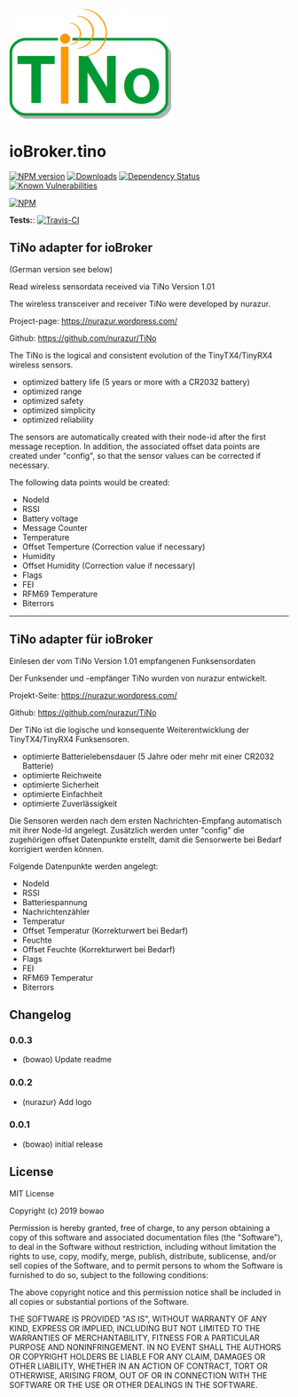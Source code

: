 ![Logo](admin/tino.png)
# ioBroker.tino

[![NPM version](http://img.shields.io/npm/v/iobroker.tino.svg)](https://www.npmjs.com/package/iobroker.tino)
[![Downloads](https://img.shields.io/npm/dm/iobroker.tino.svg)](https://www.npmjs.com/package/iobroker.tino)
[![Dependency Status](https://img.shields.io/david/bowao/iobroker.tino.svg)](https://david-dm.org/bowao/iobroker.tino)
[![Known Vulnerabilities](https://snyk.io/test/github/bowao/ioBroker.tino/badge.svg)](https://snyk.io/test/github/bowao/ioBroker.tino)

[![NPM](https://nodei.co/npm/iobroker.tino.png?downloads=true)](https://nodei.co/npm/iobroker.tino/)

**Tests:**: [![Travis-CI](http://img.shields.io/travis/bowao/ioBroker.tino/master.svg)](https://travis-ci.org/bowao/ioBroker.tino)

## TiNo adapter for ioBroker
(German version see below)

Read wireless sensordata received via TiNo Version 1.01

The wireless transceiver and receiver TiNo were developed by nurazur.

Project-page: https://nurazur.wordpress.com/

Github: https://github.com/nurazur/TiNo

The TiNo is the logical and consistent evolution of the TinyTX4/TinyRX4 wireless sensors.

* optimized battery life (5 years or more with a CR2032 battery)
* optimized range
* optimized safety
* optimized simplicity
* optimized reliability

The sensors are automatically created with their node-id after the first message reception. 
In addition, the associated offset data points are created under "config", so that the sensor values can be corrected if necessary.

The following data points would be created:

* NodeId
* RSSI
* Battery voltage
* Message Counter
* Temperature
* Offset Temperture (Correction value if necessary)
* Humidity
* Offset Humidity (Correction value if necessary)
* Flags
* FEI
* RFM69 Temperature
* Biterrors



-------------------------------------------------------------------------------------------

## TiNo adapter für ioBroker

Einlesen der vom TiNo Version 1.01 empfangenen Funksensordaten

Der Funksender und -empfänger TiNo wurden von nurazur entwickelt.

Projekt-Seite: https://nurazur.wordpress.com/

Github: https://github.com/nurazur/TiNo

Der TiNo ist die logische und konsequente Weiterentwicklung der TinyTX4/TinyRX4 Funksensoren.

* optimierte Batterielebensdauer (5 Jahre oder mehr mit einer CR2032 Batterie)
* optimierte Reichweite
* optimierte Sicherheit
* optimierte Einfachheit
* optimierte Zuverlässigkeit

Die Sensoren werden nach dem ersten Nachrichten-Empfang automatisch mit ihrer Node-Id angelegt.
Zusätzlich werden unter "config" die zugehörigen offset Datenpunkte erstellt, damit die Sensorwerte bei Bedarf korrigiert werden können.

Folgende Datenpunkte werden angelegt:

* NodeId
* RSSI
* Batteriespannung
* Nachrichtenzähler
* Temperatur
* Offset Temperatur (Korrekturwert bei Bedarf)     
* Feuchte
* Offset Feuchte (Korrekturwert bei Bedarf)
* Flags
* FEI
* RFM69 Temperatur
* Biterrors


## Changelog

### 0.0.3
- (bowao) Update readme

### 0.0.2
- (nurazur) Add logo

### 0.0.1
- (bowao) initial release

## License
MIT License

Copyright (c) 2019 bowao

Permission is hereby granted, free of charge, to any person obtaining a copy
of this software and associated documentation files (the "Software"), to deal
in the Software without restriction, including without limitation the rights
to use, copy, modify, merge, publish, distribute, sublicense, and/or sell
copies of the Software, and to permit persons to whom the Software is
furnished to do so, subject to the following conditions:

The above copyright notice and this permission notice shall be included in all
copies or substantial portions of the Software.

THE SOFTWARE IS PROVIDED "AS IS", WITHOUT WARRANTY OF ANY KIND, EXPRESS OR
IMPLIED, INCLUDING BUT NOT LIMITED TO THE WARRANTIES OF MERCHANTABILITY,
FITNESS FOR A PARTICULAR PURPOSE AND NONINFRINGEMENT. IN NO EVENT SHALL THE
AUTHORS OR COPYRIGHT HOLDERS BE LIABLE FOR ANY CLAIM, DAMAGES OR OTHER
LIABILITY, WHETHER IN AN ACTION OF CONTRACT, TORT OR OTHERWISE, ARISING FROM,
OUT OF OR IN CONNECTION WITH THE SOFTWARE OR THE USE OR OTHER DEALINGS IN THE
SOFTWARE.
